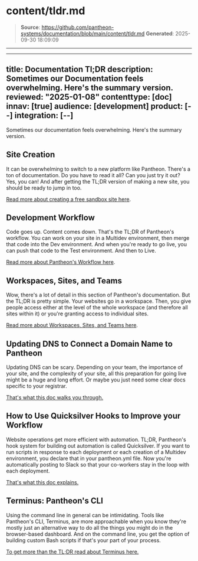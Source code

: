 # content/tldr.md

> **Source**: https://github.com/pantheon-systems/documentation/blob/main/content/tldr.md
> **Generated**: 2025-09-30 18:09:09

---

---
title: Documentation Tl;DR
description: Sometimes our Documentation feels overwhelming. Here's the summary version.
reviewed: "2025-01-08"
contenttype: [doc]
innav: [true]
audience: [development]
product: [--]
integration: [--]
---

Sometimes our documentation feels overwhelming. Here's the summary version.

## Site Creation

<Youtube src="1xGhhi6iGgw" title="Creating a Site on Pantheon - the TL;DR Version" />

It can be overwhelming to switch to a new platform like Pantheon. There's a ton of documentation. Do you have to read it all? Can you just try it out? Yes, you can! And after getting the TL;DR version of making a new site, you should be ready to jump in too.

[Read more about creating a free sandbox site here](/add-site-dashboard).

## Development Workflow

<Youtube src="gId4Yb5Qevk" title="Pantheon's Workflow - the TL;DR Version" />

Code goes up. Content comes down. That's the TL;DR of Pantheon's workflow. You can work on your site in a Multidev environment, then merge that code into the Dev environment. And when you're ready to go live, you can push that code to the Test environment. And then to Live.

[Read more about Pantheon's Workflow here](/pantheon-workflow).

##  Workspaces, Sites, and Teams

<Youtube src="kP4cfkY5sGw" title="Workspaces, Sites, and Teams - the TL;DR Version" />

Wow, there's a lot of detail in this section of Pantheon's documentation. But the TL;DR is pretty simple. Your websites go in a workspace. Then, you give people access either at the level of the whole workspace (and therefore all sites within it) or you're granting access to individual sites.

[Read more about Workspaces, Sites, and Teams here](/guides/account-mgmt/workspace-sites-teams).

##  Updating DNS to Connect a Domain Name to Pantheon

<Youtube src="ZJ3HaGJ8KAk" title="Updating DNS to Connect a Domain Name to Pantheon - the TL;DR Version" />

Updating DNS can be scary. Depending on your team, the importance of your site, and the complexity of your site, all this preparation for going live might be a huge and long effort. Or maybe you just need some clear docs specific to your registrar.

[That's what this doc walks you through.](/guides/launch/domains/)


## How to Use Quicksilver Hooks to Improve your Workflow

<Youtube src="kXKDEpOm_6w" title="Quicksilver Hooks - the TL;DR Version" />

Website operations get more efficient with automation. TL;DR, Pantheon's hook system for building out automation is called Quicksilver. If you want to run scripts in response to each deployment or each creation of a Multidev environment, you declare that in your pantheon.yml file. Now you're automatically posting to Slack so that your co-workers stay in the loop with each deployment.

[That's what this doc explains.](/guides/quicksilver/hooks)

##  Terminus: Pantheon's CLI

<Youtube src="Gy_sUqhTa3M" title="Terminus: Pantheon's CLI - the TL;DR Version" />

Using the command line in general can be intimidating. Tools like Pantheon's CLI, Terminus, are more approachable when you know they're mostly just an alternative way to do all the things you might do in the browser-based dashboard. And on the command line, you get the option of building custom Bash scripts if that's your part of your process.

[To get more than the TL;DR read about Terminus here.](/terminus)
